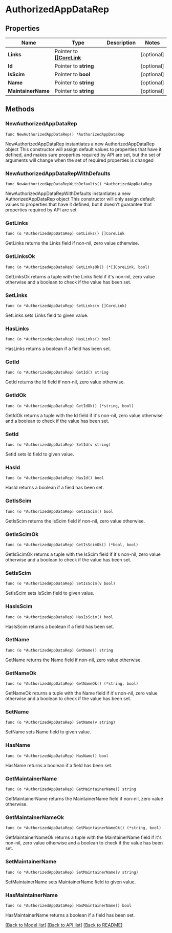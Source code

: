 # AuthorizedAppDataRep

## Properties

Name | Type | Description | Notes
------------ | ------------- | ------------- | -------------
**Links** | Pointer to [**[]CoreLink**](CoreLink.md) |  | [optional] 
**Id** | Pointer to **string** |  | [optional] 
**IsScim** | Pointer to **bool** |  | [optional] 
**Name** | Pointer to **string** |  | [optional] 
**MaintainerName** | Pointer to **string** |  | [optional] 

## Methods

### NewAuthorizedAppDataRep

`func NewAuthorizedAppDataRep() *AuthorizedAppDataRep`

NewAuthorizedAppDataRep instantiates a new AuthorizedAppDataRep object
This constructor will assign default values to properties that have it defined,
and makes sure properties required by API are set, but the set of arguments
will change when the set of required properties is changed

### NewAuthorizedAppDataRepWithDefaults

`func NewAuthorizedAppDataRepWithDefaults() *AuthorizedAppDataRep`

NewAuthorizedAppDataRepWithDefaults instantiates a new AuthorizedAppDataRep object
This constructor will only assign default values to properties that have it defined,
but it doesn't guarantee that properties required by API are set

### GetLinks

`func (o *AuthorizedAppDataRep) GetLinks() []CoreLink`

GetLinks returns the Links field if non-nil, zero value otherwise.

### GetLinksOk

`func (o *AuthorizedAppDataRep) GetLinksOk() (*[]CoreLink, bool)`

GetLinksOk returns a tuple with the Links field if it's non-nil, zero value otherwise
and a boolean to check if the value has been set.

### SetLinks

`func (o *AuthorizedAppDataRep) SetLinks(v []CoreLink)`

SetLinks sets Links field to given value.

### HasLinks

`func (o *AuthorizedAppDataRep) HasLinks() bool`

HasLinks returns a boolean if a field has been set.

### GetId

`func (o *AuthorizedAppDataRep) GetId() string`

GetId returns the Id field if non-nil, zero value otherwise.

### GetIdOk

`func (o *AuthorizedAppDataRep) GetIdOk() (*string, bool)`

GetIdOk returns a tuple with the Id field if it's non-nil, zero value otherwise
and a boolean to check if the value has been set.

### SetId

`func (o *AuthorizedAppDataRep) SetId(v string)`

SetId sets Id field to given value.

### HasId

`func (o *AuthorizedAppDataRep) HasId() bool`

HasId returns a boolean if a field has been set.

### GetIsScim

`func (o *AuthorizedAppDataRep) GetIsScim() bool`

GetIsScim returns the IsScim field if non-nil, zero value otherwise.

### GetIsScimOk

`func (o *AuthorizedAppDataRep) GetIsScimOk() (*bool, bool)`

GetIsScimOk returns a tuple with the IsScim field if it's non-nil, zero value otherwise
and a boolean to check if the value has been set.

### SetIsScim

`func (o *AuthorizedAppDataRep) SetIsScim(v bool)`

SetIsScim sets IsScim field to given value.

### HasIsScim

`func (o *AuthorizedAppDataRep) HasIsScim() bool`

HasIsScim returns a boolean if a field has been set.

### GetName

`func (o *AuthorizedAppDataRep) GetName() string`

GetName returns the Name field if non-nil, zero value otherwise.

### GetNameOk

`func (o *AuthorizedAppDataRep) GetNameOk() (*string, bool)`

GetNameOk returns a tuple with the Name field if it's non-nil, zero value otherwise
and a boolean to check if the value has been set.

### SetName

`func (o *AuthorizedAppDataRep) SetName(v string)`

SetName sets Name field to given value.

### HasName

`func (o *AuthorizedAppDataRep) HasName() bool`

HasName returns a boolean if a field has been set.

### GetMaintainerName

`func (o *AuthorizedAppDataRep) GetMaintainerName() string`

GetMaintainerName returns the MaintainerName field if non-nil, zero value otherwise.

### GetMaintainerNameOk

`func (o *AuthorizedAppDataRep) GetMaintainerNameOk() (*string, bool)`

GetMaintainerNameOk returns a tuple with the MaintainerName field if it's non-nil, zero value otherwise
and a boolean to check if the value has been set.

### SetMaintainerName

`func (o *AuthorizedAppDataRep) SetMaintainerName(v string)`

SetMaintainerName sets MaintainerName field to given value.

### HasMaintainerName

`func (o *AuthorizedAppDataRep) HasMaintainerName() bool`

HasMaintainerName returns a boolean if a field has been set.


[[Back to Model list]](../README.md#documentation-for-models) [[Back to API list]](../README.md#documentation-for-api-endpoints) [[Back to README]](../README.md)


